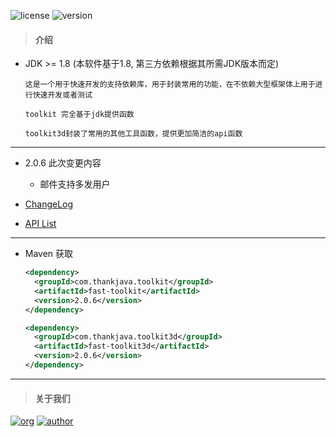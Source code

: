 ![license](https://img.shields.io/badge/license-Apache2.0-100000.svg)
![version](https://img.shields.io/maven-central/v/com.thankjava.toolkit/fast-toolkit)

> #### 介绍
- JDK >= 1.8 (本软件基于1.8, 第三方依赖根据其所需JDK版本而定)

    ```
    这是一个用于快速开发的支持依赖库，用于封装常用的功能，在不依赖大型框架体上用于进行快速开发或者测试
      
    toolkit 完全基于jdk提供函数
      
    toolkit3d封装了常用的其他工具函数，提供更加简洁的api函数
    ```

---
- 2.0.6 此次变更内容 

  - 邮件支持多发用户
    
- [ChangeLog](https://github.com/lazy-koala/java-toolkit/blob/master/doc/ChangeLog.md)

- [API List](https://github.com/lazy-koala/java-toolkit/blob/master/doc/API.md)

---
- Maven 获取

  ```xml
  <dependency>
    <groupId>com.thankjava.toolkit</groupId>
    <artifactId>fast-toolkit</artifactId>
    <version>2.0.6</version>
  </dependency>
  ```

  ```xml
  <dependency>
    <groupId>com.thankjava.toolkit3d</groupId>
    <artifactId>fast-toolkit3d</artifactId>
    <version>2.0.6</version>
  </dependency>
  ```
  
---
> #### 关于我们

[![org](https://img.shields.io/badge/org-@LazyKoala-yellow.svg)](https://github.com/lazy-koala/)
[![author](https://img.shields.io/badge/author-@acexy-blue.svg)](https://github.com/acexy/)

